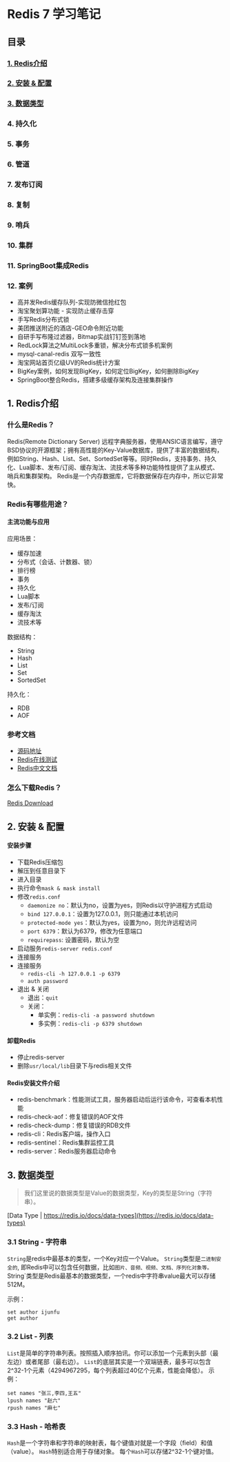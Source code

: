 
# Redis 7 学习笔记

## 目录

### <a href="#intro">1. Redis介绍</a>

### <a href="#settings">2. 安装 & 配置</a>

### <a href="#dataType">3. 数据类型</a>

### 4. 持久化

### 5. 事务

### 6. 管道

### 7. 发布订阅

### 8. 复制

### 9. 哨兵

### 10. 集群

### 11. SpringBoot集成Redis

### 12. 案例

+ 高并发Redis缓存队列-实现防微信抢红包
+ 淘宝聚划算功能 - 实现防止缓存击穿
+ 手写Redis分布式锁
+ 美团推送附近的酒店-GEO命令附近功能
+ 自研手写布隆过滤器，Bitmap实战钉钉签到落地
+ RedLock算法之MultiLock多重锁，解决分布式锁多机案例
+ mysql-canal-redis 双写一致性
+ 淘宝网站首页亿级UV的Redis统计方案
+ BigKey案例，如何发现BigKey，如何定位BigKey，如何删除BigKey
+ SpringBoot整合Redis，搭建多级缓存架构及连接集群操作


## <h2 id="intro">1. Redis介绍</h2>

### 什么是Redis？
Redis(Remote Dictionary Server) 远程字典服务器，使用ANSIC语言编写，遵守BSD协议的开源框架；拥有高性能的Key-Value数据库，提供了丰富的数据结构，例如String、Hash、List、Set、SortedSet等等。同时Redis，支持事务、持久化、Lua脚本、发布/订阅、缓存淘汰、流技术等多种功能特性提供了主从模式、哨兵和集群架构。
Redis是一个内存数据库，它将数据保存在内存中，所以它非常快。

### Redis有哪些用途？

#### 主流功能与应用
应用场景：
+ 缓存加速
+ 分布式（会话、计数器、锁）
+ 排行榜
+ 事务
+ 持久化
+ Lua脚本
+ 发布/订阅
+ 缓存淘汰
+ 流技术等

数据结构：
+ String
+ Hash
+ List
+ Set
+ SortedSet

持久化：
+ RDB
+ AOF

### 参考文档
+ [源码地址](https://github.com/redis/redis)
+ [Redis在线测试](https://try.redis.io/)
+ [Redis中文文档](http://doc.redisfans.com/)

### 怎么下载Redis？

[Redis Download](https://redis.io/download)



## <h2 id="settings">2. 安装 & 配置</h2>
#### 安装步骤
+ 下载Redis压缩包
+ 解压到任意目录下
+ 进入目录
+ 执行命令`mask & mask install`
+ 修改`redis.conf`
  + `daemonize no`：默认为no，设置为yes，则Redis以守护进程方式启动
  + `bind 127.0.0.1`：设置为127.0.0.1，则只能通过本机访问
  + `protected-mode yes`：默认为yes，设置为no，则允许远程访问
  + `port 6379`：默认为6379，修改为任意端口
  + `requirepass`: 设置密码，默认为空
+ 启动服务`redis-server redis.conf`
+ 连接服务
+ 连接服务
  + `redis-cli -h 127.0.0.1 -p 6379`
  + `auth password`
+ 退出 & 关闭
  + 退出：`quit`
  + 关闭：
    + 单实例：`redis-cli -a password shutdown`
    + 多实例：`redis-cli -p 6379 shutdown`

#### 卸载Redis
+ 停止redis-server
+ 删除`usr/local/lib`目录下与redis相关文件

#### Redis安装文件介绍
+ redis-benchmark：性能测试工具，服务器启动后运行该命令，可查看本机性能
+ redis-check-aof：修复错误的AOF文件
+ redis-check-dump：修复错误的RDB文件
+ redis-cli：Redis客户端，操作入口
+ redis-sentinel：Redis集群监控工具
+ redis-server：Redis服务器启动命令

## <h2 id="dataType">3. 数据类型</h2>
> 我们这里说的数据类型是Value的数据类型，Key的类型是String（字符串）。

[Data Type | https://redis.io/docs/data-types](https://redis.io/docs/data-types)

### 3.1 String - 字符串
`String`是redis中最基本的类型，一个Key对应一个Value。
`String`类型是`二进制安全的`, 即Redis中可以包含任何数据，比如`图片、音频、视频、文档、序列化对象等。
`String`类型是Redis最基本的数据类型，一个redis中字符串value最大可以存储512M。

示例：
```shell
set author ijunfu
get author
```
### 3.2 List - 列表
`List`是简单的字符串列表。按照插入顺序拍讯。你可以添加一个元素到头部（最左边）或者尾部（最右边）。
`List`的底层其实是一个双端链表，最多可以包含2^32-1个元素（4294967295，每个列表超过40亿个元素，性能会降低）。
示例：
```shell
set names "张三,李四,王五"
lpush names "赵六"
rpush names "麻七"
```

### 3.3 Hash - 哈希表
`Hash`是一个字符串和字符串的映射表，每个键值对就是一个字段（field）和值（value）。
`Hash`特别适合用于存储对象。
每个`Hash`可以存储2^32-1个键对值。
